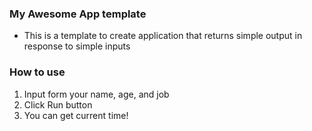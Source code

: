 ### My Awesome App template
- This is a template to create application that returns simple output in response to simple inputs

### How to use
1. Input form your name, age, and job
2. Click Run button
3. You can get current time!
